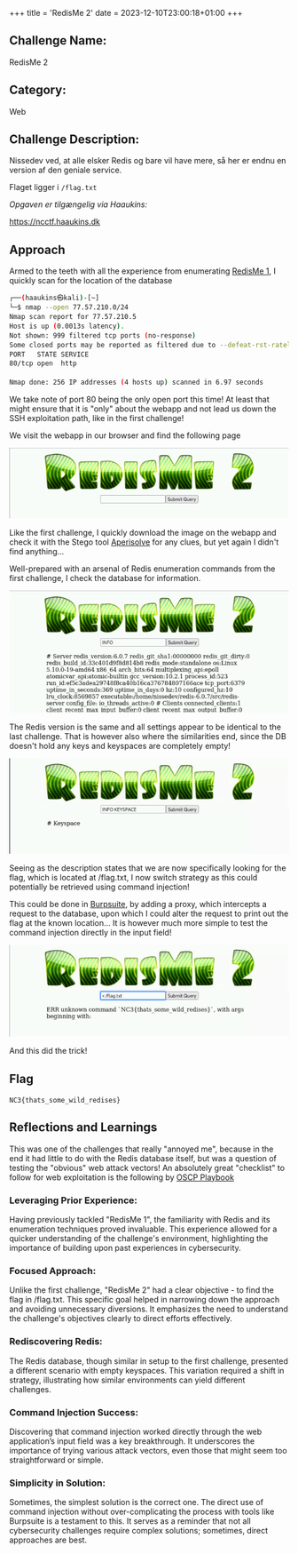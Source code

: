 +++
title = 'RedisMe 2'
date = 2023-12-10T23:00:18+01:00
+++

## Challenge Name:

RedisMe 2

## Category:

Web

## Challenge Description:

Nissedev ved, at alle elsker Redis og bare vil have mere, så her er endnu en version af den geniale service.

Flaget ligger i `/flag.txt`

_Opgaven er tilgængelig via Haaukins:_

https://ncctf.haaukins.dk

## Approach

Armed to the teeth with all the experience from enumerating [RedisMe 1](/nc3/web/redisme-1), I quickly scan for the location of the database

```bash
┌──(haaukins㉿kali)-[~]
└─$ nmap --open 77.57.210.0/24
Nmap scan report for 77.57.210.5
Host is up (0.0013s latency).
Not shown: 999 filtered tcp ports (no-response)
Some closed ports may be reported as filtered due to --defeat-rst-ratelimit
PORT   STATE SERVICE
80/tcp open  http

Nmap done: 256 IP addresses (4 hosts up) scanned in 6.97 seconds

```

We take note of port 80 being the only open port this time!
At least that might ensure that it is "only" about the webapp and not lead us down the SSH exploitation path, like in the first challenge!

We visit the webapp in our browser and find the following page

![RedisMe Webapp](images/RedisMe-Webapp.png)

Like the first challenge, I quickly download the image on the webapp and check it with the Stego tool [Aperisolve](https://www.aperisolve.com/) for any clues, but yet again I didn't find anything...

Well-prepared with an arsenal of Redis enumeration commands from the first challenge, I check the database for information.

![Redis INFO command](images/Redis-Info.png)

The Redis version is the same and all settings appear to be identical to the last challenge.
That is however also where the similarities end, since the DB doesn't hold any keys and keyspaces are completely empty!

![Redis KEYSPACE INFO](images/Redis-keyspace-info.png)

Seeing as the description states that we are now specifically looking for the flag, which is located at /flag.txt, I now switch strategy as this could potentially be retrieved using command injection!

This could be done in [Burpsuite](https://portswigger.net/burp), by adding a proxy, which intercepts a request to the database, upon which I could alter the request to print out the flag at the known location...
It is however much more simple to test the command injection directly in the input field!

![Redis Command Injection](images/Redis-command-injection.png)

And this did the trick!

## Flag

```text
NC3{thats_some_wild_redises}
```

## Reflections and Learnings

This was one of the challenges that really "annoyed me", because in the end it had little to do with the Redis database itself, but was a question of testing the "obvious" web attack vectors!
An absolutely great "checklist" to follow for web exploitation is the following by [OSCP Playbook](https://fareedfauzi.gitbook.io/oscp-playbook/services-enumeration/http-s/enumeration-checklist)

### Leveraging Prior Experience:

Having previously tackled "RedisMe 1", the familiarity with Redis and its enumeration techniques proved invaluable. This experience allowed for a quicker understanding of the challenge's environment, highlighting the importance of building upon past experiences in cybersecurity.

### Focused Approach:

Unlike the first challenge, "RedisMe 2" had a clear objective - to find the flag in /flag.txt. This specific goal helped in narrowing down the approach and avoiding unnecessary diversions. It emphasizes the need to understand the challenge's objectives clearly to direct efforts effectively.

### Rediscovering Redis:

The Redis database, though similar in setup to the first challenge, presented a different scenario with empty keyspaces. This variation required a shift in strategy, illustrating how similar environments can yield different challenges.

### Command Injection Success:

Discovering that command injection worked directly through the web application’s input field was a key breakthrough. It underscores the importance of trying various attack vectors, even those that might seem too straightforward or simple.

### Simplicity in Solution:

Sometimes, the simplest solution is the correct one. The direct use of command injection without over-complicating the process with tools like Burpsuite is a testament to this. It serves as a reminder that not all cybersecurity challenges require complex solutions; sometimes, direct approaches are best.
